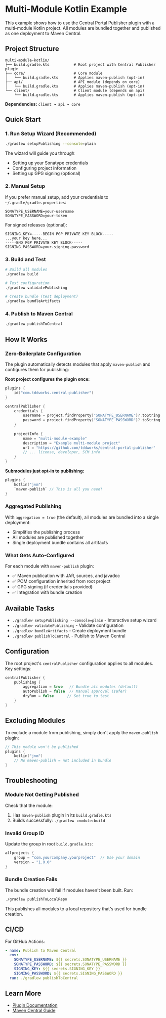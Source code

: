 # Multi-Module Kotlin Example

This example shows how to use the Central Portal Publisher plugin with a multi-module Kotlin project. All modules are bundled together and published as one deployment to Maven Central.

## Project Structure

```
multi-module-kotlin/
├── build.gradle.kts           # Root project with Central Publisher plugin
├── core/                      # Core module 
│   └── build.gradle.kts       # Applies maven-publish (opt-in)
├── api/                       # API module (depends on core)
│   └── build.gradle.kts       # Applies maven-publish (opt-in)  
└── client/                    # Client module (depends on api)
    └── build.gradle.kts       # Applies maven-publish (opt-in)
```

**Dependencies:** `client → api → core`

## Quick Start

### 1. Run Setup Wizard (Recommended)

```bash
./gradlew setupPublishing --console=plain
```

The wizard will guide you through:
- Setting up your Sonatype credentials
- Configuring project information
- Setting up GPG signing (optional)

### 2. Manual Setup

If you prefer manual setup, add your credentials to `~/.gradle/gradle.properties`:

```properties
SONATYPE_USERNAME=your-username
SONATYPE_PASSWORD=your-token
```

For signed releases (optional):
```properties
SIGNING_KEY=-----BEGIN PGP PRIVATE KEY BLOCK-----
...your key here...
-----END PGP PRIVATE KEY BLOCK-----
SIGNING_PASSWORD=your-signing-password
```

### 3. Build and Test

```bash
# Build all modules
./gradlew build

# Test configuration
./gradlew validatePublishing

# Create bundle (test deployment)
./gradlew bundleArtifacts
```

### 4. Publish to Maven Central

```bash
./gradlew publishToCentral
```

## How It Works

### Zero-Boilerplate Configuration

The plugin automatically detects modules that apply `maven-publish` and configures them for publishing:

**Root project configures the plugin once:**
```kotlin
plugins {
    id("com.tddworks.central-publisher")
}

centralPublisher {
    credentials {
        username = project.findProperty("SONATYPE_USERNAME")?.toString() ?: ""
        password = project.findProperty("SONATYPE_PASSWORD")?.toString() ?: ""
    }
    
    projectInfo {
        name = "multi-module-example"
        description = "Example multi-module project"
        url = "https://github.com/tddworks/central-portal-publisher"
        // ... license, developer, SCM info
    }
}
```

**Submodules just opt-in to publishing:**
```kotlin
plugins {
    kotlin("jvm")
    `maven-publish` // This is all you need!
}
```

### Aggregated Publishing

With `aggregation = true` (the default), all modules are bundled into a single deployment:
- Simplifies the publishing process
- All modules are published together
- Single deployment bundle contains all artifacts

### What Gets Auto-Configured

For each module with `maven-publish` plugin:
- ✅ Maven publication with JAR, sources, and javadoc
- ✅ POM configuration inherited from root project  
- ✅ GPG signing (if credentials provided)
- ✅ Integration with bundle creation

## Available Tasks

- `./gradlew setupPublishing --console=plain` - Interactive setup wizard
- `./gradlew validatePublishing` - Validate configuration  
- `./gradlew bundleArtifacts` - Create deployment bundle
- `./gradlew publishToCentral` - Publish to Maven Central

## Configuration

The root project's `centralPublisher` configuration applies to all modules. Key settings:

```kotlin
centralPublisher {
    publishing {
        aggregation = true   // Bundle all modules (default)
        autoPublish = false  // Manual approval (safer)
        dryRun = false      // Set true to test
    }
}
```

## Excluding Modules

To exclude a module from publishing, simply don't apply the `maven-publish` plugin:

```kotlin
// This module won't be published
plugins {
    kotlin("jvm")
    // No maven-publish = not included in bundle
}
```

## Troubleshooting

### Module Not Getting Published

Check that the module:
1. Has `maven-publish` plugin in its `build.gradle.kts`
2. Builds successfully: `./gradlew :module:build`

### Invalid Group ID

Update the group in root `build.gradle.kts`:
```kotlin
allprojects {
    group = "com.yourcompany.yourproject"  // Use your domain
    version = "1.0.0"
}
```

### Bundle Creation Fails

The bundle creation will fail if modules haven't been built. Run:
```bash
./gradlew publishToLocalRepo
```

This publishes all modules to a local repository that's used for bundle creation.

## CI/CD

For GitHub Actions:

```yaml
- name: Publish to Maven Central
  env:
    SONATYPE_USERNAME: ${{ secrets.SONATYPE_USERNAME }}
    SONATYPE_PASSWORD: ${{ secrets.SONATYPE_PASSWORD }}
    SIGNING_KEY: ${{ secrets.SIGNING_KEY }}
    SIGNING_PASSWORD: ${{ secrets.SIGNING_PASSWORD }}
  run: ./gradlew publishToCentral
```

## Learn More

- [Plugin Documentation](https://github.com/tddworks/central-portal-publisher)
- [Maven Central Guide](https://central.sonatype.org/publish/publish-guide/)